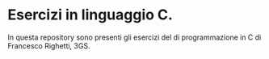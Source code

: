 # Esercizi in linguaggio C.
In questa repository sono presenti gli esercizi del di programmazione in C di Francesco Righetti, 3GS.
